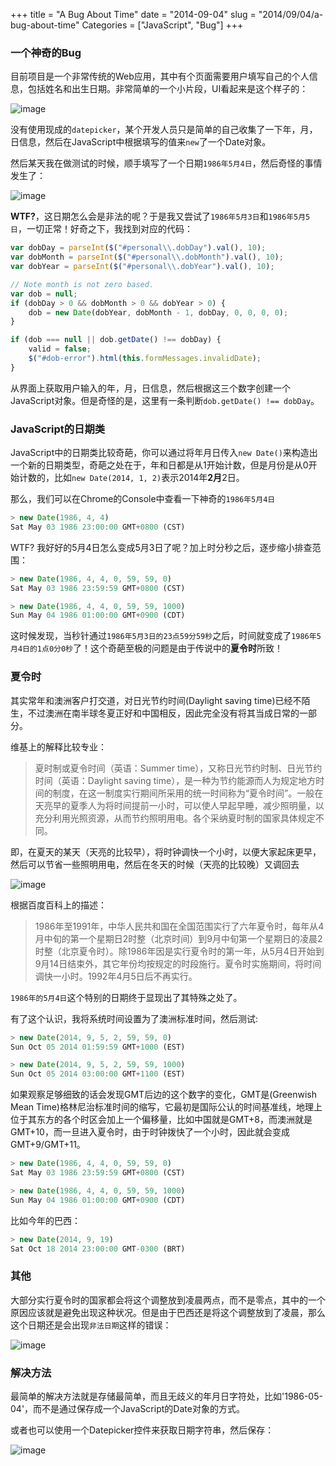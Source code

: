 +++
title = "A Bug About Time"
date = "2014-09-04"
slug = "2014/09/04/a-bug-about-time"
Categories = ["JavaScript", "Bug"]
+++
### 一个神奇的Bug

目前项目是一个非常传统的Web应用，其中有个页面需要用户填写自己的个人信息，包括姓名和出生日期。非常简单的一个小片段，UI看起来是这个样子的：

![image](/images/2014/09/personal-resized.png)

没有使用现成的`datepicker`，某个开发人员只是简单的自己收集了一下年，月，日信息，然后在JavaScript中根据填写的值来`new`了一个Date对象。

然后某天我在做测试的时候，顺手填写了一个日期`1986年5月4日`，然后奇怪的事情发生了：

![image](/images/2014/09/invalid-date-resized.png)

**WTF?**，这日期怎么会是非法的呢？于是我又尝试了`1986年5月3日`和`1986年5月5日`，一切正常！好奇之下，我找到对应的代码：

```js
var dobDay = parseInt($("#personal\\.dobDay").val(), 10);
var dobMonth = parseInt($("#personal\\.dobMonth").val(), 10);
var dobYear = parseInt($("#personal\\.dobYear").val(), 10);

// Note month is not zero based.
var dob = null;
if (dobDay > 0 && dobMonth > 0 && dobYear > 0) {
    dob = new Date(dobYear, dobMonth - 1, dobDay, 0, 0, 0, 0);
}

if (dob === null || dob.getDate() !== dobDay) {
    valid = false;
    $("#dob-error").html(this.formMessages.invalidDate);
}
```

从界面上获取用户输入的年，月，日信息，然后根据这三个数字创建一个JavaScript对象。但是奇怪的是，这里有一条判断`dob.getDate() !== dobDay`。

### JavaScript的日期类

JavaScript中的日期类比较奇葩，你可以通过将年月日传入`new Date()`来构造出一个新的日期类型，奇葩之处在于，年和日都是从1开始计数，但是月份是从0开始计数的，比如`new Date(2014, 1, 2)`表示2014年**2月**2日。

那么，我们可以在Chrome的Console中查看一下神奇的`1986年5月4日`

```js
> new Date(1986, 4, 4)
Sat May 03 1986 23:00:00 GMT+0800 (CST)
```

WTF? 我好好的5月4日怎么变成5月3日了呢？加上时分秒之后，逐步缩小排查范围：

```js
> new Date(1986, 4, 4, 0, 59, 59, 0)
Sat May 03 1986 23:59:59 GMT+0800 (CST)

> new Date(1986, 4, 4, 0, 59, 59, 1000)
Sun May 04 1986 01:00:00 GMT+0900 (CDT)
```

这时候发现，当秒针通过`1986年5月3日的23点59分59秒`之后，时间就变成了`1986年5月4日的1点0分0秒`了！这个奇葩至极的问题是由于传说中的**夏令时**所致！

### 夏令时

其实常年和澳洲客户打交道，对日光节约时间(Daylight saving time)已经不陌生，不过澳洲在南半球冬夏正好和中国相反，因此完全没有将其当成日常的一部分。

维基上的解释比较专业：

> 夏时制或夏令时间（英语：Summer time），又称日光节约时制、日光节约时间（英语：Daylight saving time），是一种为节约能源而人为规定地方时间的制度，在这一制度实行期间所采用的统一时间称为“夏令时间”。一般在天亮早的夏季人为将时间提前一小时，可以使人早起早睡，减少照明量，以充分利用光照资源，从而节约照明用电。各个采纳夏时制的国家具体规定不同。

即，在夏天的某天（天亮的比较早），将时钟调快一个小时，以便大家起床更早，然后可以节省一些照明用电，然后在冬天的时候（天亮的比较晚）又调回去

![image](/images/2014/09/dst.png)


根据百度百科上的描述：

> 1986年至1991年，中华人民共和国在全国范围实行了六年夏令时，每年从4月中旬的第一个星期日2时整（北京时间）到9月中旬第一个星期日的凌晨2时整（北京夏令时）。除1986年因是实行夏令时的第一年，从5月4日开始到9月14日结束外，其它年份均按规定的时段施行。夏令时实施期间，将时间调快一小时。1992年4月5日后不再实行。

`1986年的5月4日`这个特别的日期终于显现出了其特殊之处了。

有了这个认识，我将系统时间设置为了澳洲标准时间，然后测试:

```js
> new Date(2014, 9, 5, 2, 59, 59, 0)
Sun Oct 05 2014 01:59:59 GMT+1000 (EST)

> new Date(2014, 9, 5, 2, 59, 59, 1000)
Sun Oct 05 2014 03:00:00 GMT+1100 (EST)
```

如果观察足够细致的话会发现GMT后边的这个数字的变化，GMT是(Greenwish Mean Time)格林尼治标准时间的缩写，它最初是国际公认的时间基准线，地理上位于其东方的各个时区会加上一个偏移量，比如中国就是GMT+8，而澳洲就是GMT+10，而一旦进入夏令时，由于时钟拨快了一个小时，因此就会变成GMT+9/GMT+11。

```js
> new Date(1986, 4, 4, 0, 59, 59, 0)
Sat May 03 1986 23:59:59 GMT+0800 (CST)

> new Date(1986, 4, 4, 0, 59, 59, 1000)
Sun May 04 1986 01:00:00 GMT+0900 (CDT)
```

比如今年的巴西：

```js
> new Date(2014, 9, 19)
Sat Oct 18 2014 23:00:00 GMT-0300 (BRT)
```

### 其他

大部分实行夏令时的国家都会将这个调整放到凌晨两点，而不是零点，其中的一个原因应该就是避免出现这种状况。但是由于巴西还是将这个调整放到了凌晨，那么这个日期还是会出现`非法日期`这样的错误：

![image](/images/2014/09/invalid-date-brasil-resized.png)


### 解决方法


最简单的解决方法就是存储最简单，而且无歧义的年月日字符处，比如'1986-05-04'，而不是通过保存成一个JavaScript的Date对象的方式。

或者也可以使用一个Datepicker控件来获取日期字符串，然后保存：

![image](/images/2014/09/date-picker-resized.png)
